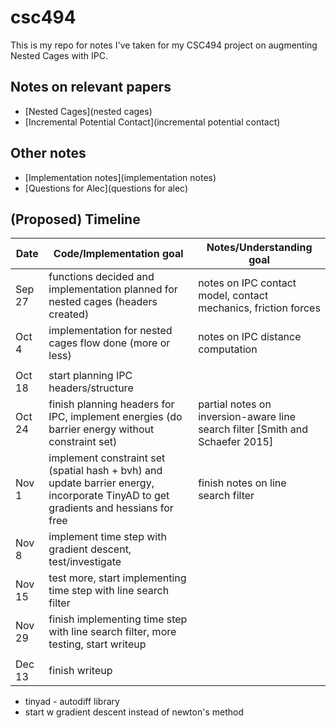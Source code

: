 # csc494

This is my repo for notes I've taken for my CSC494 project on augmenting Nested Cages with IPC.

## Notes on relevant papers

- [Nested Cages](nested cages)
- [Incremental Potential Contact](incremental potential contact)

## Other notes

- [Implementation notes](implementation notes)
- [Questions for Alec](questions for alec)

## (Proposed) Timeline

| Date   | Code/Implementation goal                                     | Notes/Understanding goal                                     |
| ------ | ------------------------------------------------------------ | ------------------------------------------------------------ |
| Sep 27 | functions decided and implementation planned for nested cages (headers created) | notes on IPC contact model, contact mechanics, friction forces |
| Oct 4  | implementation for nested cages flow done (more or less)     | notes on IPC distance computation                            |
|        |                                                              |                                                              |
| Oct 18 | start planning IPC headers/structure                         |                                                              |
| Oct 24 | finish planning headers for IPC, implement energies (do barrier energy without constraint set) | partial notes on inversion-aware line search filter [Smith and Schaefer 2015] |
| Nov 1  | implement constraint set (spatial hash + bvh) and update barrier energy, incorporate TinyAD to get gradients and hessians for free | finish notes on line search filter                           |
| Nov 8  | implement time step with gradient descent, test/investigate  |                                                              |
| Nov 15 | test more, start implementing time step with line search filter |                                                              |
| Nov 29 | finish implementing time step with line search filter, more testing, start writeup |                                                              |
|        |                                                              |                                                              |
| Dec 13 | finish writeup                                               |                                                              |

- tinyad - autodiff library
- start w gradient descent instead of newton's method
